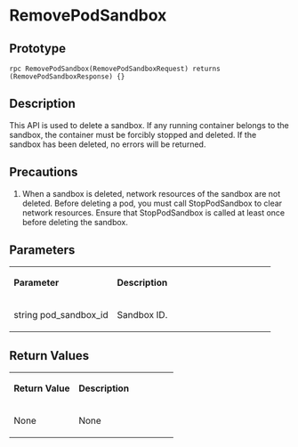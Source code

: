 # RemovePodSandbox<a name="EN-US_TOPIC_0184808096"></a>

## Prototype<a name="en-us_topic_0183088042_section164301654155514"></a>

```
rpc RemovePodSandbox(RemovePodSandboxRequest) returns (RemovePodSandboxResponse) {}
```

## Description<a name="en-us_topic_0183088042_section729211519569"></a>

This API is used to delete a sandbox. If any running container belongs to the sandbox, the container must be forcibly stopped and deleted. If the sandbox has been deleted, no errors will be returned.

## Precautions<a name="en-us_topic_0183088042_section973104418419"></a>

1. When a sandbox is deleted, network resources of the sandbox are not deleted. Before deleting a pod, you must call StopPodSandbox to clear network resources. Ensure that StopPodSandbox is called at least once before deleting the sandbox.

## Parameters<a name="en-us_topic_0183088042_section349492895613"></a>

<a name="en-us_topic_0183088042_table184320467318"></a>
<table><tbody><tr id="en-us_topic_0183088042_row78917461336"><td class="cellrowborder" valign="top" width="39.54%"><p id="en-us_topic_0183088042_p1089154617315"><a name="en-us_topic_0183088042_p1089154617315"></a><a name="en-us_topic_0183088042_p1089154617315"></a><strong id="en-us_topic_0183088042_b1393115217121"><a name="en-us_topic_0183088042_b1393115217121"></a><a name="en-us_topic_0183088042_b1393115217121"></a>Parameter</strong></p>
</td>
<td class="cellrowborder" valign="top" width="60.46%"><p id="en-us_topic_0183088042_p128984613319"><a name="en-us_topic_0183088042_p128984613319"></a><a name="en-us_topic_0183088042_p128984613319"></a><strong id="en-us_topic_0183088042_b1241655420126"><a name="en-us_topic_0183088042_b1241655420126"></a><a name="en-us_topic_0183088042_b1241655420126"></a>Description</strong></p>
</td>
</tr>
<tr id="en-us_topic_0183088042_row10898461533"><td class="cellrowborder" valign="top" width="39.54%"><p id="en-us_topic_0183088042_p1893714794317"><a name="en-us_topic_0183088042_p1893714794317"></a><a name="en-us_topic_0183088042_p1893714794317"></a>string pod_sandbox_id</p>
</td>
<td class="cellrowborder" valign="top" width="60.46%"><p id="en-us_topic_0183088042_p1189846434"><a name="en-us_topic_0183088042_p1189846434"></a><a name="en-us_topic_0183088042_p1189846434"></a>Sandbox ID.</p>
</td>
</tr>
</tbody>
</table>

## Return Values<a name="en-us_topic_0183088042_section10495164611565"></a>

<a name="en-us_topic_0183088042_table15296551936"></a>
<table><tbody><tr id="en-us_topic_0183088042_row18741555834"><td class="cellrowborder" valign="top" width="39.54%"><p id="en-us_topic_0183088042_p197485518319"><a name="en-us_topic_0183088042_p197485518319"></a><a name="en-us_topic_0183088042_p197485518319"></a><strong id="en-us_topic_0183088042_b12209105916124"><a name="en-us_topic_0183088042_b12209105916124"></a><a name="en-us_topic_0183088042_b12209105916124"></a>Return Value</strong></p>
</td>
<td class="cellrowborder" valign="top" width="60.46%"><p id="en-us_topic_0183088042_p374185520310"><a name="en-us_topic_0183088042_p374185520310"></a><a name="en-us_topic_0183088042_p374185520310"></a><strong id="en-us_topic_0183088042_b1354412113138"><a name="en-us_topic_0183088042_b1354412113138"></a><a name="en-us_topic_0183088042_b1354412113138"></a>Description</strong></p>
</td>
</tr>
<tr id="en-us_topic_0183088042_row87419551317"><td class="cellrowborder" valign="top" width="39.54%"><p id="en-us_topic_0183088042_p1772427114513"><a name="en-us_topic_0183088042_p1772427114513"></a><a name="en-us_topic_0183088042_p1772427114513"></a>None</p>
</td>
<td class="cellrowborder" valign="top" width="60.46%"><p id="en-us_topic_0183088042_p14745551137"><a name="en-us_topic_0183088042_p14745551137"></a><a name="en-us_topic_0183088042_p14745551137"></a>None</p>
</td>
</tr>
</tbody>
</table>

